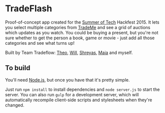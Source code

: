 # TradeFlash

Proof-of-concept app created for the [Summer of Tech](http://summeroftech.co.nz) Hackfest 2015.
It lets you select multiple categories from [TradeMe](http://trademe.co.nz) and see a grid of
auctions which updates as you watch. You could be buying a present, but you're not sure whether
to get the person a book, game or movie - just add all those categories and see what turns up!

Built by Team Tradeflow: [Theo](https://github.com/theocarr), [Will](https://github.com/Willhs),
[Shreyas](https://github.com/shreyasrama), [Maia](https://www.behance.net/visnovsky) and myself.

## To build

You'll need [Node.js](https://nodejs.org), but once you have that it's pretty simple.

Just run `npm install` to install dependencies and `node server.js` to start the server.
You can also run `gulp` for a development server, which will automatically recompile client-side
scripts and stylesheets when they're changed.
